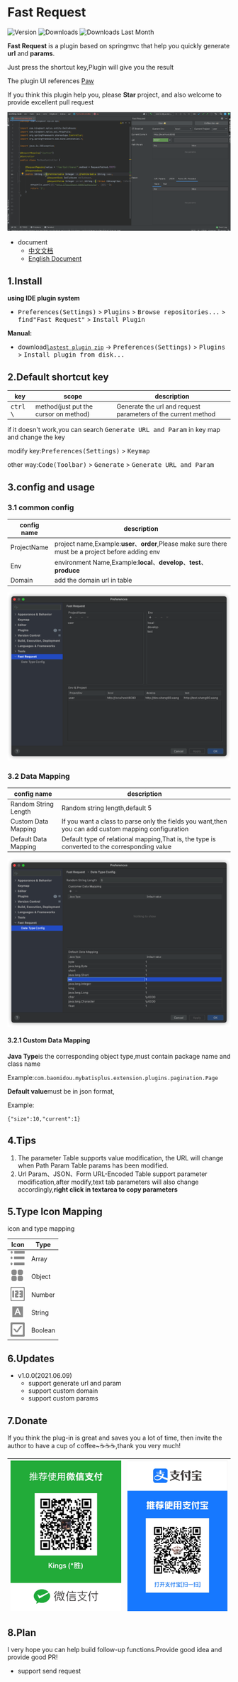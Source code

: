 # Fast Request

![Version](http://phpstorm.espend.de/badge/2/version)
![Downloads](http://phpstorm.espend.de/badge/2/downloads)
![Downloads Last Month](http://phpstorm.espend.de/badge/2/last-month)

**Fast Request** is a plugin based on springmvc that help you quickly generate **url** and **params**.

Just press the shortcut key,Plugin will give you the result

The plugin UI references [Paw](https://paw.cloud/)

If you think this plugin help you, please **Star** project, and also welcome to provide excellent pull request

![example](./screenshot/example.gif)

- document
    * [中文文档](README.zh_CN.md)
    * [English Document](README.md)
  
## 1.Install
**using IDE plugin system**
- <kbd>Preferences(Settings)</kbd> > <kbd>Plugins</kbd> > <kbd>Browse repositories...</kbd> > <kbd>find"Fast Request"</kbd> > <kbd>Install Plugin</kbd>

**Manual:**
- download[`lastest plugin zip`][latest-release] -> <kbd>Preferences(Settings)</kbd> > <kbd>Plugins</kbd> > <kbd>Install plugin from disk...</kbd>


## 2.Default shortcut key

|key|scope|description|
| --- | --- | --- |
| <kbd> ctrl \ </kbd> | method(just put the cursor on method) | Generate the url and request parameters of the current method |
if it doesn't work,you can search <kbd>Generate URL and Param</kbd> in key map and change the key

modify key:<kbd>Preferences(Settings)</kbd> > <kbd>Keymap</kbd>

other way:<kbd>Code(Toolbar)</kbd> > <kbd>Generate</kbd> > <kbd>Generate URL and Param</kbd>

[latest-release]: https://github.com/kings1990/fast-request/releases/latest

## 3.config and usage
### 3.1 common config
|config name|description|
| --- | --- |
|ProjectName|project name,Example:**user**、**order**,Please make sure there must be a project before adding env|
|Env|environment Name,Example:**local**、**develop**、**test**、**produce**|
|Domain|add the domain url in table|

![](./screenshot/commonConfig.png)

### 3.2 Data Mapping
|config name|description|
| --- | --- |
|Random String Length|Random string length,default 5|
|Custom Data Mapping|If you want a class to parse only the fields you want,then you can add custom mapping configuration|
|Default Data Mapping|Default type of relational mapping,That is, the type is converted to the corresponding value|

![](./screenshot/dataMapping.png)

#### 3.2.1 Custom Data Mapping
**Java Type**is the corresponding object type,must contain package name and class name

Example:`com.baomidou.mybatisplus.extension.plugins.pagination.Page`

**Default value**must be in json format,

Example:
```
{"size":10,"current":1}
```

## 4.Tips
1. The parameter Table supports value modification,  the URL will change when Path Param Table params has been modified.
2. Url Param、JSON、Form URL-Encoded Table support parameter modification,after modify,text tab parameters will also change accordingly,**right click in textarea to copy parameters**
## 5.Type Icon Mapping
icon and type mapping

|Icon|Type|
| --- | --- | 
|![](./screenshot/icon/array.svg)  |Array  |
|![](./screenshot/icon/object.svg) |Object |
|![](./screenshot/icon/number.svg) |Number |
|![](./screenshot/icon/string.svg) |String |
|![](./screenshot/icon/boolean.svg)|Boolean|

## 6.Updates
- v1.0.0(2021.06.09)
  * support generate url and param
  * support custom domain
  * support custom params

## 7.Donate
If you think the plug-in is great and saves you a lot of time, then invite the author to have a cup of coffee~☕☕☕,thank you very much!

| ![微信](./screenshot/pay/wechat.jpg) | ![支付宝](./screenshot/pay/alipay.png) |
| --- | --- |

## 8.Plan
I very hope you can help build follow-up functions.Provide good idea and provide good PR!

* support send request